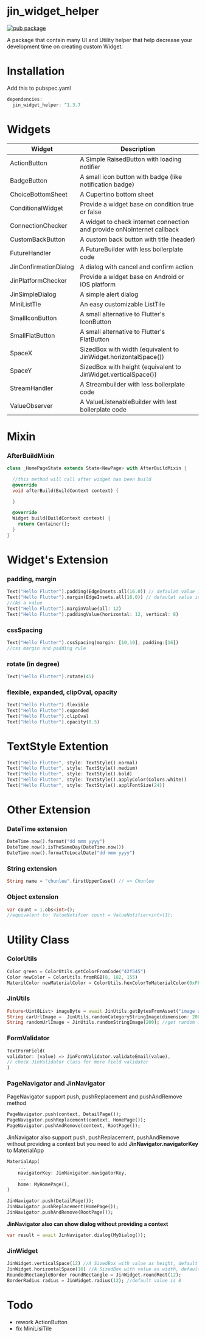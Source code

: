 # jin_widget_helper

[![pub package](https://img.shields.io/badge/pub-1.3.7-blueviolet.svg)](https://pub.dev/packages/jin_widget_helper)

A package that contain many UI and Utility helper that help decrease your development time on creating custom Widget.

# Installation

Add this to pubspec.yaml

```dart
dependencies:
  jin_widget_helper: ^1.3.7
```

# Widgets

| Widget                | Description                                                             |
| --------------------- | ----------------------------------------------------------------------- |
| ActionButton          | A Simple RaisedButton with loading notifier                             |
| BadgeButton           | A small icon button with badge (like notification badge)                |
| ChoiceBottomSheet     | A Cupertino bottom sheet                                                |
| ConditionalWidget     | Provide a widget base on condition true or false                        |
| ConnectionChecker     | A widget to check internet connection and provide onNoInternet callback |
| CustomBackButton      | A custom back button with title (header)                                |
| FutureHandler         | A FutureBuilder with less boilerplate code                              |
| JinConfirmationDialog | A dialog with cancel and confirm action                                 |
| JinPlatformChecker    | Provide a widget base on Android or iOS platform                        |
| JinSimpleDialog       | A simple alert dialog                                                   |
| MiniListTle           | An easy customizable ListTile                                           |
| SmallIconButton       | A small alternative to Flutter's IconButton                             |
| SmallFlatButton       | A small alternative to Flutter's FlatButton                             |
| SpaceX                | SizedBox with width (equivalent to JinWidget.horizontalSpace())         |
| SpaceY                | SizedBox with height (equivalent to JinWidget.verticalSpace())          |
| StreamHandler         | A Streambuilder with less boilerplate code                              |
| ValueObserver         | A ValueListenableBuilder with lest boilerplate code                     |

# Mixin

### AfterBuildMixin

```dart
class _HomePageState extends State<NewPage> with AfterBuildMixin {

  //this method will call after widget has been build
  @override
  void afterBuild(BuildContext context) {

  }

  @override
  Widget build(BuildContext context) {
    return Container();
  }
}

```

# Widget's Extension

### padding, margin

```dart
Text("Hello Flutter").padding(EdgeInsets.all(16.0)) // defaulat value is EdgeInsets.all(8.0)
Text("Hello Flutter").margin(EdgeInsets.all(16.0)) // defaulat value is EdgeInsets.all(8.0)
///As a value
Text("Hello Flutter").marginValue(all: 12)
Text("Hello Flutter").paddingValue(horizontal: 12, vertical: 8)
```

### cssSpacing

```dart
Text("Hello Flutter").cssSpacing(margin: [10,10], padding:[16])
//css margin and padding rule
```

### rotate (in degree)

```dart
Text("Hello Flutter").rotate(45)
```

### flexible, expanded, clipOval, opacity

```dart
Text("Hello Flutter").flexible
Text("Hello Flutter").expanded
Text("Hello Flutter").clipOval
Text("Hello Flutter").opacity(0.5)
```

# TextStyle Extention

```dart
Text("Hello Flutter", style: TextStyle().normal)
Text("Hello Flutter", style: TextStyle().medium)
Text("Hello Flutter", style: TextStyle().bold)
Text("Hello Flutter", style: TextStyle().applyColor(Colors.white))
Text("Hello Flutter", style: TextStyle().applFontSize(24))
```

# Other Extension

### DateTime extension

```dart
DateTime.now().format("dd mmm yyyy")
DateTime.now().isTheSameDay(DateTime.now())
DateTime.now().formatToLocalDate("dd mmm yyyy")
```

### String extension

```dart
String name = "chunlee".firstUpperCase() // => Chunlee
```

### Object extension

```dart
var count = 1.obs<int>();
//equivalent to: ValueNotifier count = ValueNotifier<int>(1);
```

# Utility Class

### ColorUtils

```dart
Color green = ColorUtils.getColorFromCode("42f545")
Color newColor = ColorUtils.fromRGB(8, 182, 155)
MaterilColor newMaterialColor = ColorUtils.hexColorToMaterialColor(0xFF869CF4)
```

### JinUtils

```dart
Future<Uint8List> imageByte = await JinUtils.getBytesFromAsset("image asset path", 200); //200 is imagewidth
String carUrlImage =  JinUtils.randomCategoryStringImage(dimension: 200, category: "car"); //get image url with given dimension and category
String randomUrlImage = JinUtils.randomStringImage(200); //get random image url with given dimension
```

### FormValidator

```dart
TextFormField(
validator: (value) => JinFormValidator.validateEmail(value),
// check JinValidator class for more field validator
)
```

### PageNavigator and JinNavigator

PageNavigator support push, pushReplacement and pushAndRemove method

```dart
PageNavigator.push(context, DetailPage());
PageNavigator.pushReplacement(context, HomePage());
PageNavigator.pushAndRemove(context, RootPage());
```

JinNavigator also support push, pushReplacement, pushAndRemove without providing a context but you need to add **JinNavigator.navigatorKey** to MaterialApp

```dart
MaterialApp(
    ...
    navigatorKey: JinNavigator.navigatorKey,
    ...
    home: MyHomePage(),
)
```

```dart
JinNavigator.push(DetailPage());
JinNavigator.pushReplacement(HomePage());
JinNavigator.pushAndRemove(RootPage());
```

**JinNavigator also can show dialog without providing a context**

```dart
var result = await JinNavigator.dialog(MyDialog());
```

### JinWidget

```dart
JinWidget.verticalSpace(12) //A SizedBox with value as height, default value is 8
JinWidget.horizontalSpace(16) //A SizedBox with value as width, default value is 8
RoundedRectangleBorder roundRectangle = JinWidget.roundRect(12);
BorderRadius radius = JinWidget.radius(12); //default value is 8
```

# Todo

- rework ActionButton
- fix MiniLisiTile
